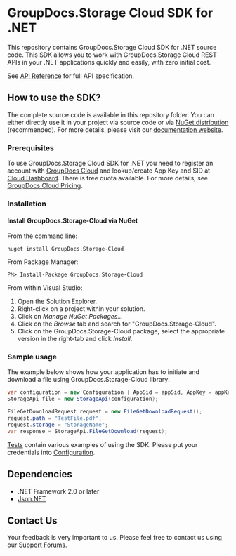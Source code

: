 # GroupDocs.Storage Cloud SDK for .NET
This repository contains GroupDocs.Storage Cloud SDK for .NET source code. This SDK allows you to work with GroupDocs.Storage Cloud REST APIs in your .NET applications quickly and easily, with zero initial cost.

See [API Reference](https://apireference.groupdocs.cloud/storage/) for full API specification.

## How to use the SDK?
The complete source code is available in this repository folder. You can either directly use it in your project via source code or via [NuGet distribution](https://www.nuget.org/packages/GroupDocs.Storage-Cloud/) (recommended). For more details, please visit our [documentation website](https://docs.groupdocs.cloud/display/gdstoragecloud/Home).

### Prerequisites

To use GroupDocs.Storage Cloud SDK for .NET you need to register an account with [GroupDocs Cloud](https://www.groupdocs.cloud/) and lookup/create App Key and SID at [Cloud Dashboard](https://dashboard.groupdocs.cloud/#/apps). There is free quota available. For more details, see [GroupDocs Cloud Pricing](https://purchase.groupdocs.cloud/pricing).

### Installation

#### Install GroupDocs.Storage-Cloud via NuGet

From the command line:

	nuget install GroupDocs.Storage-Cloud

From Package Manager:

	PM> Install-Package GroupDocs.Storage-Cloud

From within Visual Studio:

1. Open the Solution Explorer.
2. Right-click on a project within your solution.
3. Click on *Manage NuGet Packages...*
4. Click on the *Browse* tab and search for "GroupDocs.Storage-Cloud".
5. Click on the GroupDocs.Storage-Cloud package, select the appropriate version in the right-tab and click *Install*.

### Sample usage
The example below shows how your application has to initiate and download a file using GroupDocs.Storage-Cloud library:
```csharp
var configuration = new Configuration { AppSid = appSid, AppKey = appKey };
StorageApi file = new StorageApi(configuration);

FileGetDownloadRequest request = new FileGetDownloadRequest();
request.path = "TestFile.pdf";
request.storage = "StorageName";
var response = StorageApi.FileGetDownload(request);

```

[Tests](GroupDocs.Storage.Cloud.Sdk.Tests/) contain various examples of using the SDK.
Please put your credentials into [Configuration](GroupDocs.Storage.Cloud.Sdk/Api/Configuration.cs).

## Dependencies
- .NET Framework 2.0 or later
- [Json.NET](https://www.nuget.org/packages/Newtonsoft.Json)



## Contact Us
Your feedback is very important to us. Please feel free to contact us using our [Support Forums](https://forum.groupdocs.cloud/c/storage).
